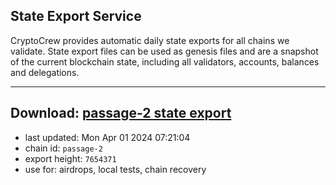 ## State Export Service
CryptoCrew provides automatic daily state exports for all chains we validate. State export files can be used as genesis files and are a snapshot of the current blockchain state, including all validators, accounts, balances and delegations.

---
**Download: [passage-2 state export](https://dl-eu2.ccvalidators.com/SERVICE/passage/passage-2_export_7654371.json)**
---

- last updated: Mon Apr 01 2024 07:21:04
- chain id: `passage-2`
- export height: `7654371`
- use for: airdrops, local tests, chain recovery
